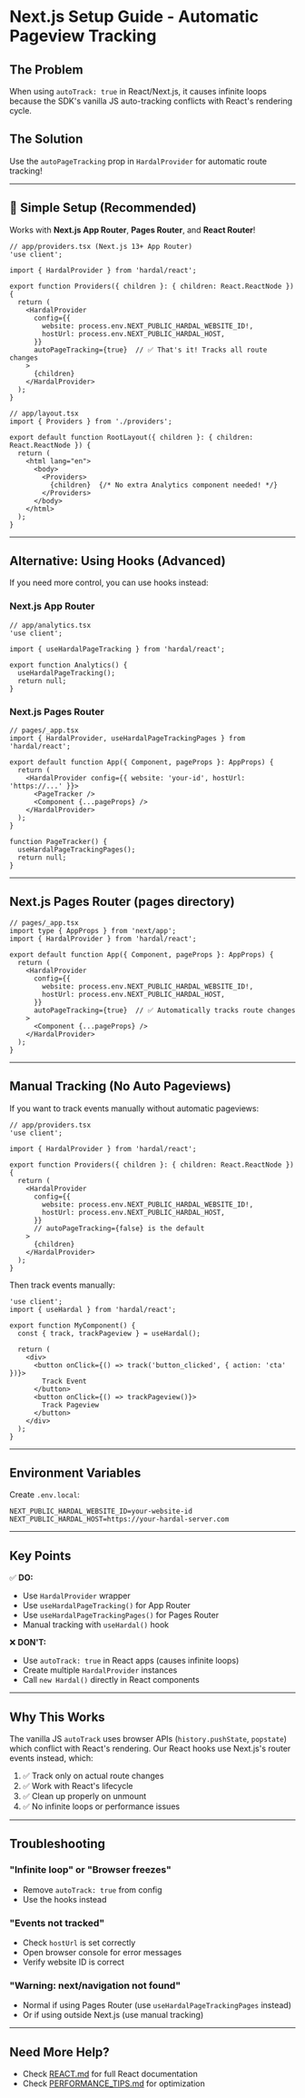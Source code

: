 # Next.js Setup Guide - Automatic Pageview Tracking

## The Problem

When using `autoTrack: true` in React/Next.js, it causes infinite loops because the SDK's vanilla JS auto-tracking conflicts with React's rendering cycle.

## The Solution

Use the `autoPageTracking` prop in `HardalProvider` for automatic route tracking!

---

## 🚀 Simple Setup (Recommended)

Works with **Next.js App Router**, **Pages Router**, and **React Router**!

```tsx
// app/providers.tsx (Next.js 13+ App Router)
'use client';

import { HardalProvider } from 'hardal/react';

export function Providers({ children }: { children: React.ReactNode }) {
  return (
    <HardalProvider 
      config={{
        website: process.env.NEXT_PUBLIC_HARDAL_WEBSITE_ID!,
        hostUrl: process.env.NEXT_PUBLIC_HARDAL_HOST,
      }}
      autoPageTracking={true}  // ✅ That's it! Tracks all route changes
    >
      {children}
    </HardalProvider>
  );
}
```

```tsx
// app/layout.tsx
import { Providers } from './providers';

export default function RootLayout({ children }: { children: React.ReactNode }) {
  return (
    <html lang="en">
      <body>
        <Providers>
          {children}  {/* No extra Analytics component needed! */}
        </Providers>
      </body>
    </html>
  );
}
```

---

## Alternative: Using Hooks (Advanced)

If you need more control, you can use hooks instead:

### Next.js App Router

```tsx
// app/analytics.tsx
'use client';

import { useHardalPageTracking } from 'hardal/react';

export function Analytics() {
  useHardalPageTracking();
  return null;
}
```

### Next.js Pages Router

```tsx
// pages/_app.tsx
import { HardalProvider, useHardalPageTrackingPages } from 'hardal/react';

export default function App({ Component, pageProps }: AppProps) {
  return (
    <HardalProvider config={{ website: 'your-id', hostUrl: 'https://...' }}>
      <PageTracker />
      <Component {...pageProps} />
    </HardalProvider>
  );
}

function PageTracker() {
  useHardalPageTrackingPages();
  return null;
}
```

---

## Next.js Pages Router (pages directory)

```tsx
// pages/_app.tsx
import type { AppProps } from 'next/app';
import { HardalProvider } from 'hardal/react';

export default function App({ Component, pageProps }: AppProps) {
  return (
    <HardalProvider 
      config={{
        website: process.env.NEXT_PUBLIC_HARDAL_WEBSITE_ID!,
        hostUrl: process.env.NEXT_PUBLIC_HARDAL_HOST,
      }}
      autoPageTracking={true}  // ✅ Automatically tracks route changes
    >
      <Component {...pageProps} />
    </HardalProvider>
  );
}
```

---

## Manual Tracking (No Auto Pageviews)

If you want to track events manually without automatic pageviews:

```tsx
// app/providers.tsx
'use client';

import { HardalProvider } from 'hardal/react';

export function Providers({ children }: { children: React.ReactNode }) {
  return (
    <HardalProvider 
      config={{
        website: process.env.NEXT_PUBLIC_HARDAL_WEBSITE_ID!,
        hostUrl: process.env.NEXT_PUBLIC_HARDAL_HOST,
      }}
      // autoPageTracking={false} is the default
    >
      {children}
    </HardalProvider>
  );
}
```

Then track events manually:

```tsx
'use client';
import { useHardal } from 'hardal/react';

export function MyComponent() {
  const { track, trackPageview } = useHardal();
  
  return (
    <div>
      <button onClick={() => track('button_clicked', { action: 'cta' })}>
        Track Event
      </button>
      <button onClick={() => trackPageview()}>
        Track Pageview
      </button>
    </div>
  );
}
```

---

## Environment Variables

Create `.env.local`:

```env
NEXT_PUBLIC_HARDAL_WEBSITE_ID=your-website-id
NEXT_PUBLIC_HARDAL_HOST=https://your-hardal-server.com
```

---

## Key Points

✅ **DO:**
- Use `HardalProvider` wrapper
- Use `useHardalPageTracking()` for App Router
- Use `useHardalPageTrackingPages()` for Pages Router
- Manual tracking with `useHardal()` hook

❌ **DON'T:**
- Use `autoTrack: true` in React apps (causes infinite loops)
- Create multiple `HardalProvider` instances
- Call `new Hardal()` directly in React components

---

## Why This Works

The vanilla JS `autoTrack` uses browser APIs (`history.pushState`, `popstate`) which conflict with React's rendering. Our React hooks use Next.js's router events instead, which:

1. ✅ Track only on actual route changes
2. ✅ Work with React's lifecycle
3. ✅ Clean up properly on unmount
4. ✅ No infinite loops or performance issues

---

## Troubleshooting

### "Infinite loop" or "Browser freezes"
- Remove `autoTrack: true` from config
- Use the hooks instead

### "Events not tracked"
- Check `hostUrl` is set correctly
- Open browser console for error messages
- Verify website ID is correct

### "Warning: next/navigation not found"
- Normal if using Pages Router (use `useHardalPageTrackingPages` instead)
- Or if using outside Next.js (use manual tracking)

---

## Need More Help?

- Check [REACT.md](./REACT.md) for full React documentation
- Check [PERFORMANCE_TIPS.md](./PERFORMANCE_TIPS.md) for optimization

